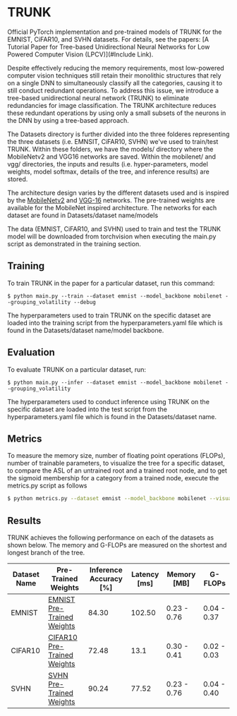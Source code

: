 # TRUNK
Official PyTorch implementation and pre-trained models of TRUNK for the EMNIST, CiFAR10, and SVHN datasets. For details, see the papers: [A Tutorial Paper for Tree-based Unidirectional Neural Networks for Low Powered Computer Vision (LPCV)](#Include Link).

Despite effectively reducing the memory requirements, most low-powered computer vision techniques still retain their monolithic structures that rely on a single DNN to simultaneously classify all the categories, causing it to still conduct redundant operations. To address this issue, we introduce a tree-based unidirectional neural network (TRUNK) to eliminate redundancies for image classification. The TRUNK architecture reduces these redundant operations by using only a small subsets of the neurons in the DNN by using a tree-based approach. 

The Datasets directory is further divided into the three folderes representing the three datasets (i.e. EMNSIT, CiFAR10, SVHN) we've used to train/test TRUNK. Within these folders, we have the models/ directory where the MobileNetv2 and VGG16 networks are saved. Within the mobilenet/ and vgg/ directories, the inputs and results (i.e. hyper-parameters, model weights, model softmax, details of the tree, and inference results) are stored. 

The architecture design varies by the different datasets used and is inspired by the [MobileNetv2][1] and [VGG-16][2] networks. The pre-trained weights are available for the MobileNet inspired architecture. The networks for each dataset are found in Datasets/dataset name/models

The data (EMNIST, CiFAR10, and SVHN) used to train and test the TRUNK model will be downloaded from torchvision when executing the main.py script as demonstrated in the training section. 
## Training
To train TRUNK in the paper for a particular dataset, run this command:

```train
$ python main.py --train --dataset emnist --model_backbone mobilenet --grouping_volatility --debug
```
The hyperparameters used to train TRUNK on the specific dataset are loaded into the training script from the hyperparameters.yaml file which is found in the Datasets/dataset name/model backbone. 

## Evaluation
To evaluate TRUNK on a particular dataset, run:

```eval
$ python main.py --infer --dataset emnist --model_backbone mobilenet --grouping_volatility 
```
The hyperparameters used to conduct inference using TRUNK on the specific dataset are loaded into the test script from the hyperparameters.yaml file which is found in the Datasets/dataset name. 

## Metrics
To measure the memory size, number of floating point operations (FLOPs), number of trainable parameters, to visualize the tree for a specific dataset, to compare the ASL of an untrained root and a trained root node, and to get the sigmoid membership for a category from a trained node, execute the metrics.py script as follows

```bash
$ python metrics.py --dataset emnist --model_backbone mobilenet --visualize --untrained_asl
```

## Results
TRUNK achieves the following performance on each of the datasets as shown below. The memory and G-FLOPs are measured on the shortest and longest branch of the tree.

| Dataset Name       | Pre-Trained Weights                                                               | Inference Accuracy [%]| Latency [ms]| Memory [MB]  | G-FLOPs    |
| ------------------ |-----------------------------------------------------------------------------------| --------------------- |-----------------------------------| -----------  |------------|
| EMNIST             | [EMNIST Pre-Trained Weights](Datasets/emnist/mobilenet/1.2/model_weights/root.pt) |     84.30            | 102.50                             | 0.23 - 0.76  |0.04 - 0.37 |
| CIFAR10            | [CIFAR10 Pre-Trained Weights](Datasets/cifar10/vgg_batchAblation/BatchSize_512/model_weights/root.pt)    |    72.48              | 13.1                           | 0.30 - 0.41 | 0.02 - 0.03 |
| SVHN               | [SVHN Pre-Trained Weights](Datasets/svhn/mobilenet/0.7/model_weights/root.pt)         |    90.24             | 77.52                         | 0.23 - 0.76  |0.04 - 0.40 |

[1]: https://arxiv.org/pdf/1801.04381.pdf
[2]: https://arxiv.org/pdf/1409.1556.pdf 